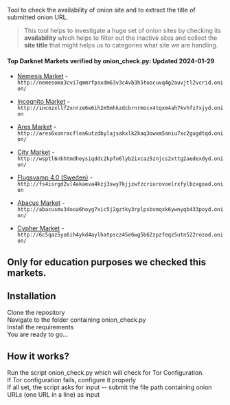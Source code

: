 Tool to check the availability of onion site and to extract the title of submitted onion URL.
> This tool helps to investigate a huge set of onion sites by checking its **availability** which helps to filter out the inactive sites and collect the **site title** that might helps us to categories what site we are handling.

#### Top Darknet Markets verified by onion_check.py:  Updated 2024-01-29 

*   [Nemesis Market](http://nemesoma3cvi7qmmrfpsxdm63v3c4vb3h5toocuvq4g2auvjtl2vcrid.onion) - `http://nemesoma3cvi7qmmrfpsxdm63v3c4vb3h5toocuvq4g2auvjtl2vcrid.onion/`
*   [Incognito Market](http://incozxllf2xnrze6w6ih2m5mhkzdcbrnrmocx4tqxm4ah7kvhfz7xjyd.onion) - `http://incozxllf2xnrze6w6ih2m5mhkzdcbrnrmocx4tqxm4ah7kvhfz7xjyd.onion`

*   [Ares Market](http://ares6xonracflea6utzdbylajsakxlk2kaq3owxm5aniu7xc2gugdtqd.onion) - `http://ares6xonracflea6utzdbylajsakxlk2kaq3owxm5aniu7xc2gugdtqd.onion/`
 
*   [City Market](http://wsptl6nbhtmdheysiqddc2kpfo6lyb2ixcaz5znjcs2xttg2aedexdyd.onion) - `http://wsptl6nbhtmdheysiqddc2kpfo6lyb2ixcaz5znjcs2xttg2aedexdyd.onion/`
*   [Flugsvamp 4.0 (Sweden)](http://fs4isrgd2vl4akaeva4kzj3swy7kjjzwfzcriurovoelrxfylbzxgoad.onion) - `http://fs4isrgd2vl4akaeva4kzj3swy7kjjzwfzcriurovoelrxfylbzxgoad.onion`

*   [Abacus Market](http://abacusmu34ooa6hoyg7xic5j2gztky3rplpsbvmqxk6ywnyqb433poyd.onion) - `http://abacusmu34ooa6hoyg7xic5j2gztky3rplpsbvmqxk6ywnyqb433poyd.onion/`
*   [Cypher Market](http://6c5qaz5yo6ih4ykd4aylhatpscz45e6wg5b62zpzfeqz5utn522rozad.onion) - `http://6c5qaz5yo6ih4ykd4aylhatpscz45e6wg5b62zpzfeqz5utn522rozad.onion/`
## Only for education purposes we checked this markets.

## Installation
Clone the repository
<br /> Navigate to the folder containing onion_check.py
<br /> Install the requirements
<br /> You are ready to go...

## How it works?
Run the script onion_check.py which will check for Tor Configuration. 
<br /> If Tor configuration fails, configure it properly 
<br /> If all set, the script asks for input -- submit the file path containing onion URLs (one URL in a line) as input


